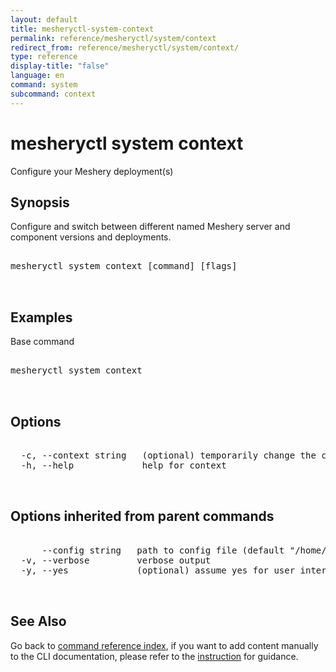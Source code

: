 ```yaml
---
layout: default
title: mesheryctl-system-context
permalink: reference/mesheryctl/system/context
redirect_from: reference/mesheryctl/system/context/
type: reference
display-title: "false"
language: en
command: system
subcommand: context
---
```


# mesheryctl system context

Configure your Meshery deployment(s)

## Synopsis

Configure and switch between different named Meshery server and component versions and deployments.

<pre class='codeblock-pre'>
<div class='codeblock'>
mesheryctl system context [command] [flags]

</div>
</pre> 

## Examples

Base command
<pre class='codeblock-pre'>
<div class='codeblock'>
mesheryctl system context

</div>
</pre> 

## Options

<pre class='codeblock-pre'>
<div class='codeblock'>
  -c, --context string   (optional) temporarily change the current context.
  -h, --help             help for context

</div>
</pre>

## Options inherited from parent commands

<pre class='codeblock-pre'>
<div class='codeblock'>
      --config string   path to config file (default "/home/runner/.meshery/config.yaml")
  -v, --verbose         verbose output
  -y, --yes             (optional) assume yes for user interactive prompts.

</div>
</pre>

## See Also

Go back to [command reference index](/reference/mesheryctl/), if you want to add content manually to the CLI documentation, please refer to the [instruction](/project/contributing/contributing-cli#preserving-manually-added-documentation) for guidance.
